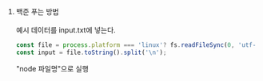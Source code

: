 1. 백준 푸는 방법
   <br/><br/>
   예시 데이터를 input.txt에 넣는다.
   <br/>
   ```javascript
   const file = process.platform === 'linux'? fs.readFileSync(0, 'utf-8'): fs.readFileSync('input.txt');
   const input = file.toString().split('\n');
   ```
   
   "node 파일명"으로 실행
